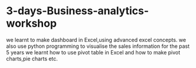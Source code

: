 # 3-days-Business-analytics-workshop
we learnt to make dashboard in Excel,using advanced excel concepts.
we also use python programming to visualise the sales information for the past 5 years
we learnt how to use pivot table in Excel and how to make pivot charts,pie charts etc.

